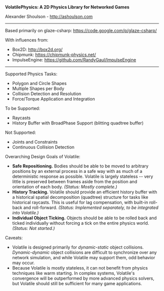 **VolatilePhysics: A 2D Physics Library for Networked Games**

Alexander Shoulson - http://ashoulson.com

---

Based primarily on glaze-csharp: https://code.google.com/p/glaze-csharp/

With influences from: 
- Box2D: http://box2d.org/
- Chipmunk: https://chipmunk-physics.net/
- ImpulseEngine: https://github.com/RandyGaul/ImpulseEngine

---

Supported Physics Tasks:
- Polygon and Circle Shapes
- Multiple Shapes per Body
- Collision Detection and Resolution
- Force/Torque Application and Integration

To be Supported:
- Raycasts
- History Buffer with BroadPhase Support (blitting quadtree buffer)

Not Supported:
- Joints and Constraints
- Continuous Collision Detection

Overarching Design Goals of Volatile:
- **Safe Repositioning.** Bodies should be able to be moved to arbitrary positions by an external process in a safe way with as much of a deterministic response as possible. Volatile is largely stateless -- very little is preserved between frames aside from the position and orientation of each body. *(Status: Mostly complete.)*
- **History Tracking.** Volatile should provide an efficient history buffer with a historical spatial decomposition (quadtree) structure for tasks like historical raycasts. This is useful for lag compensation, with built-in roll-back and roll-forward. *(Status: Implemented separately, to be integrated into Volatile.)*
- **Individual Object Ticking.** Objects should be able to be rolled back and ticked individually without forcing a tick on the entire physics world. *(Status: Not started.)*

Caveats:
- Volatile is designed primarily for *dynamic-static* object collisions. *Dynamic-dynamic* object collisions are difficult to synchronize over any network simulation, and while Volatile may support them, odd behavior may occur.
- Because Volatile is mostly stateless, it can not benefit from physics techniques like warm starting. In complex systems, Volatile's convergence will be outperformed by more advanced physics solvers, but Volatile should still be sufficient for many game applications.